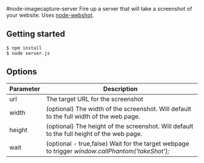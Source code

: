 #node-imagecapture-server
Fire up a server that will take a screenshot of your website. Uses [node-webshot](https://github.com/brenden/node-webshot).

## Getting started

    $ npm install
    $ node server.js


## Options

| Parameter | Description
| --------- | ---------------------------------------------------------
| url       | The target URL for the screenshot
| width     | (optional) The width of the screenshot. Will default to the full width of the web page.
| height    | (optional) The height of the screenshot. Will default to the full height of the web page.
| wait      | (optional - true,false) Wait for the target webpage to trigger *window.callPhantom('takeShot');*
